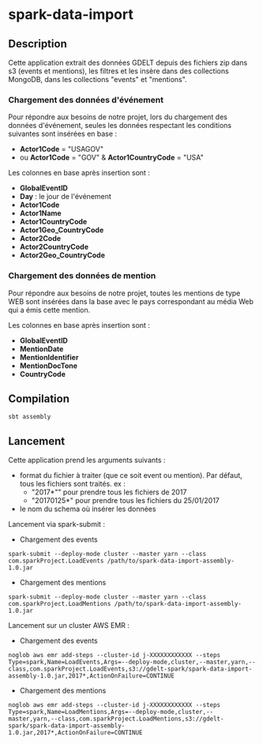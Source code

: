 # spark-data-import
## Description
Cette application extrait des données GDELT depuis des fichiers zip dans s3 (events et mentions), les filtres et les insère dans des collections MongoDB, dans les collections "events" et "mentions".

### Chargement des données d'événement
Pour répondre aux besoins de notre projet, lors du chargement des données d'événement, seules les données respectant les conditions suivantes sont insérées en base :
* **Actor1Code** = "USAGOV"
* ou **Actor1Code** = "GOV" & **Actor1CountryCode** = "USA"

Les colonnes en base après insertion sont :
* **GlobalEventID**
* **Day** : le jour de l'événement
* **Actor1Code**
* **Actor1Name**
* **Actor1CountryCode**
* **Actor1Geo_CountryCode**
* **Actor2Code**
* **Actor2CountryCode**
* **Actor2Geo_CountryCode**

### Chargement des données de mention
Pour répondre aux besoins de notre projet, toutes les mentions de type WEB sont insérées dans la base avec le pays correspondant au média Web qui a émis cette mention.

Les colonnes en base après insertion sont :
* **GlobalEventID**
* **MentionDate**
* **MentionIdentifier**
* **MentionDocTone**
* **CountryCode**

## Compilation
```
sbt assembly
```

## Lancement
Cette application prend les arguments suivants :

* format du fichier à traiter (que ce soit event ou mention). Par défaut, tous les fichiers sont traités. ex :
    * "2017*"" pour prendre tous les fichiers de 2017
    * "20170125*" pour prendre tous les fichiers du 25/01/2017
* le nom du schema où insérer les données


Lancement via spark-submit :

* Chargement des events
```
spark-submit --deploy-mode cluster --master yarn --class com.sparkProject.LoadEvents /path/to/spark-data-import-assembly-1.0.jar
```

* Chargement des mentions
```
spark-submit --deploy-mode cluster --master yarn --class com.sparkProject.LoadMentions /path/to/spark-data-import-assembly-1.0.jar
```

Lancement sur un cluster AWS EMR :
* Chargement des events
```
noglob aws emr add-steps --cluster-id j-XXXXXXXXXXXX --steps Type=spark,Name=LoadEvents,Args=--deploy-mode,cluster,--master,yarn,--class,com.sparkProject.LoadEvents,s3://gdelt-spark/spark-data-import-assembly-1.0.jar,2017*,ActionOnFailure=CONTINUE
```

* Chargement des mentions
```
noglob aws emr add-steps --cluster-id j-XXXXXXXXXXXX --steps Type=spark,Name=LoadMentions,Args=--deploy-mode,cluster,--master,yarn,--class,com.sparkProject.LoadMentions,s3://gdelt-spark/spark-data-import-assembly-1.0.jar,2017*,ActionOnFailure=CONTINUE
```
